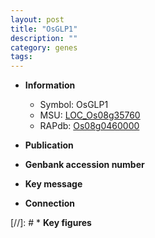 ```yaml
---
layout: post
title: "OsGLP1"
description: ""
category: genes
tags: 
---
```


* **Information**  
    + Symbol: OsGLP1  
    + MSU: [LOC_Os08g35760](http://rice.uga.edu/cgi-bin/ORF_infopage.cgi?orf=LOC_Os08g35760)  
    + RAPdb: [Os08g0460000](http://rapdb.dna.affrc.go.jp/viewer/gbrowse_details/irgsp1?name=Os08g0460000)  

* **Publication**  

* **Genbank accession number**  

* **Key message**  

* **Connection**  

[//]: # * **Key figures**  


